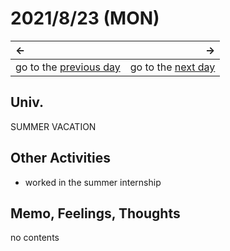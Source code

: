 # 2021/8/23 (MON)
|←|→|
|:---|---:|
go to the [previous day](./22nd.md) | go to the [next day](./24th.md)

## Univ.
SUMMER VACATION

## Other Activities
- worked in the summer internship

## Memo, Feelings, Thoughts
no contents

